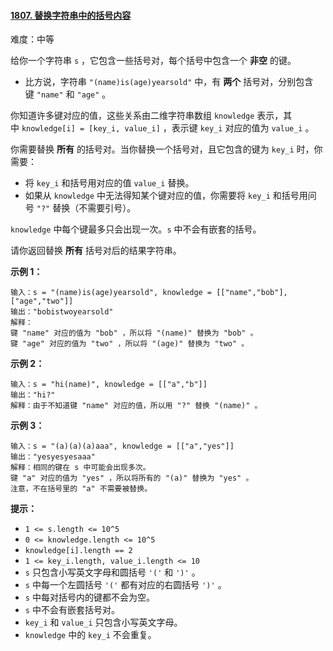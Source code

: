 ﻿#### [1807\. 替换字符串中的括号内容](https://leetcode.cn/problems/evaluate-the-bracket-pairs-of-a-string/)

难度：中等

给你一个字符串 `s` ，它包含一些括号对，每个括号中包含一个 **非空** 的键。

-   比方说，字符串 `"(name)is(age)yearsold"` 中，有 **两个** 括号对，分别包含键 `"name"` 和 `"age"` 。

你知道许多键对应的值，这些关系由二维字符串数组 `knowledge` 表示，其中 `knowledge[i] = [key_i, value_i]` ，表示键 `key_i` 对应的值为 `value_i` 。

你需要替换 **所有** 的括号对。当你替换一个括号对，且它包含的键为 `key_i` 时，你需要：

-   将 `key_i` 和括号用对应的值 `value_i` 替换。
-   如果从 `knowledge` 中无法得知某个键对应的值，你需要将 `key_i` 和括号用问号 `"?"` 替换（不需要引号）。

`knowledge` 中每个键最多只会出现一次。`s` 中不会有嵌套的括号。

请你返回替换 **所有** 括号对后的结果字符串。

**示例 1：**

```
输入：s = "(name)is(age)yearsold", knowledge = [["name","bob"],["age","two"]]
输出："bobistwoyearsold"
解释：
键 "name" 对应的值为 "bob" ，所以将 "(name)" 替换为 "bob" 。
键 "age" 对应的值为 "two" ，所以将 "(age)" 替换为 "two" 。
```

**示例 2：**

```
输入：s = "hi(name)", knowledge = [["a","b"]]
输出："hi?"
解释：由于不知道键 "name" 对应的值，所以用 "?" 替换 "(name)" 。
```

**示例 3：**

```
输入：s = "(a)(a)(a)aaa", knowledge = [["a","yes"]]
输出："yesyesyesaaa"
解释：相同的键在 s 中可能会出现多次。
键 "a" 对应的值为 "yes" ，所以将所有的 "(a)" 替换为 "yes" 。
注意，不在括号里的 "a" 不需要被替换。
```

**提示：**

-   `1 <= s.length <= 10^5`
-   `0 <= knowledge.length <= 10^5`
-   `knowledge[i].length == 2`
-   `1 <= key_i.length, value_i.length <= 10`
-   `s` 只包含小写英文字母和圆括号 `'('` 和 `')'` 。
-   `s` 中每一个左圆括号 `'('` 都有对应的右圆括号 `')'` 。
-   `s` 中每对括号内的键都不会为空。
-   `s` 中不会有嵌套括号对。
-   `key_i` 和 `value_i` 只包含小写英文字母。
-   `knowledge` 中的 `key_i` 不会重复。
